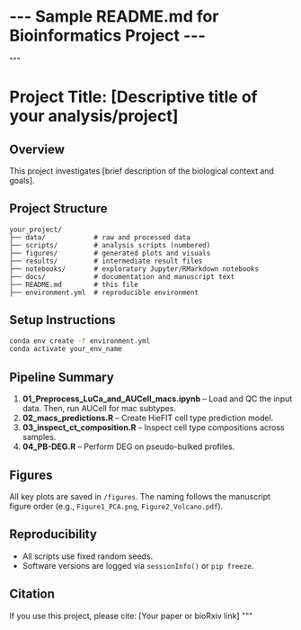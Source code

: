 # --- Sample README.md for Bioinformatics Project ---

"""
# Project Title: [Descriptive title of your analysis/project]

## Overview
This project investigates [brief description of the biological context and goals].

## Project Structure
```
your_project/
├── data/            # raw and processed data
├── scripts/         # analysis scripts (numbered)
├── figures/         # generated plots and visuals
├── results/         # intermediate result files
├── notebooks/       # exploratory Jupyter/RMarkdown notebooks
├── docs/            # documentation and manuscript text
├── README.md        # this file
├── environment.yml  # reproducible environment
```

## Setup Instructions
```bash
conda env create -f environment.yml
conda activate your_env_name
```

## Pipeline Summary
1. **01_Preprocess_LuCa_and_AUCell_macs.ipynb** – Load and QC the input data. Then, run AUCell for mac subtypes.
2. **02_macs_predictions.R** – Create HieFIT cell type prediction model. 
3. **03_inspect_ct_composition.R** – Inspect cell type compositions across samples.
4. **04_PB-DEG.R** – Perform DEG on pseudo-bulked profiles.

## Figures
All key plots are saved in `/figures`. The naming follows the manuscript figure order (e.g., `Figure1_PCA.png`, `Figure2_Volcano.pdf`).

## Reproducibility
- All scripts use fixed random seeds.
- Software versions are logged via `sessionInfo()` or `pip freeze`.

## Citation
If you use this project, please cite: [Your paper or bioRxiv link]
"""